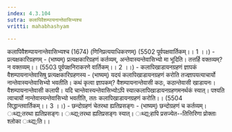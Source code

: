 ```yaml
---
index: 4.3.104
sutra: कलापिवैशम्पायनान्तेवासिभ्यश्च
vritti: mahabhashyam

---
```

 कलापिवैशम्पायनान्तेवासिभ्यश्च (1674) (णिनिप्रत्ययाधिकरणम्) (5502 पूर्वपक्षवार्तिकम्।। 1 ।।) - प्रत्यक्षकारिग्रहणम् - (भाष्यम्) प्रत्यक्षकारिग्रहणं कर्तव्यम्, अन्तेवास्यन्तेवासिभ्यो मा भूदिति। तत्तर्हि वक्तव्यम्? न वक्तव्यम्।। (5503 पूर्वपक्षनिराकरणे वार्तिकम्।। 2 ।।) - कलापिखाडायनग्रहणं ज्ञापकं वैशम्पायनान्तेवासिषु प्रत्यक्षकारिग्रहणस्य - (भाष्यम्) यदयं कलापिखाडायनग्रहणं करोति तज्ज्ञापयत्याचार्यो नान्तेवास्यन्तेवासिभ्यो भवतीति। कथं कृत्वा ज्ञापकम्? वैशम्पायनान्तेवासी कठः, कठान्तेवासी खाडायनः। वैशम्पायनान्तेवासी कलापी। यदि चान्तेवास्यन्तेवासिभ्योऽपि स्यात्कलापिखाडायनग्रहणमनर्थकं स्यात्। पश्यति त्वाचार्यो नान्तेवास्यन्तेवासिभ्यो भवतीति, ततः कलापिखाडायनग्रहणं करोति।। (5504 सिद्धान्तवार्तिकम्।। 3 ।।) - छन्दोग्रहणं चेतरथा ह्यतिप्रसङ्गः - (भाष्यम्) छन्दोग्रहणं च कर्तव्यम्। ःथ्द्य;तरथा ह्यतिप्रसङ्गः। ःथ्द्य;तरथा ह्यतिप्रसङ्गः स्यात्। ःथ्द्य;हापि प्रसज्येत--तित्तिरिणा प्रोक्ताः श्लोका ःथ्द्य;ति।। 